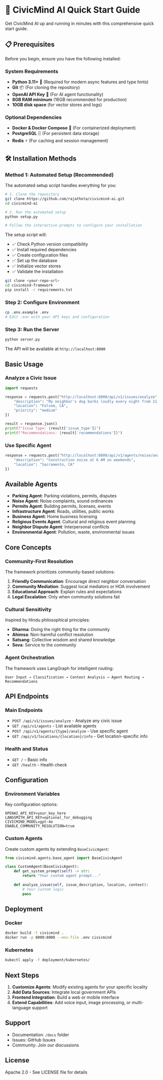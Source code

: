 # 🚀 CivicMind AI Quick Start Guide

Get CivicMind AI up and running in minutes with this comprehensive quick start guide.

## 📋 Prerequisites

Before you begin, ensure you have the following installed:

### **System Requirements**
- **Python 3.11+** 🐍 (Required for modern async features and type hints)
- **Git** 📦 (For cloning the repository)
- **OpenAI API Key** 🔑 (For AI agent functionality)
- **8GB RAM minimum** (16GB recommended for production)
- **10GB disk space** (for vector stores and logs)

### **Optional Dependencies**
- **Docker & Docker Compose** 🐳 (For containerized deployment)
- **PostgreSQL** 🗄️ (For persistent data storage)
- **Redis** ⚡ (For caching and session management)

## 🛠️ Installation Methods

### **Method 1: Automated Setup (Recommended)**

The automated setup script handles everything for you:

```bash
# 1. Clone the repository
git clone https://github.com/rajathota/civicmind-ai.git
cd civicmind-ai

# 2. Run the automated setup
python setup.py

# Follow the interactive prompts to configure your installation
```

The setup script will:
- ✅ Check Python version compatibility
- ✅ Install required dependencies
- ✅ Create configuration files
- ✅ Set up the database
- ✅ Initialize vector stores
- ✅ Validate the installation

```bash
git clone <your-repo-url>
cd civicmind-framework
pip install -r requirements.txt
```

### Step 2: Configure Environment

```bash
cp .env.example .env
# Edit .env with your API keys and configuration
```

### Step 3: Run the Server

```bash
python server.py
```

The API will be available at `http://localhost:8000`

## Basic Usage

### Analyze a Civic Issue

```python
import requests

response = requests.post("http://localhost:8000/api/v1/issues/analyze", json={
    "description": "My neighbor's dog barks loudly every night from 11 PM to 2 AM",
    "location": "Folsom, CA",
    "priority": "medium"
})

result = response.json()
print(f"Issue Type: {result['issue_type']}")
print(f"Recommendations: {result['recommendations']}")
```

### Use Specific Agent

```python
response = requests.post("http://localhost:8000/api/v1/agents/noise/analyze", json={
    "description": "Construction noise at 6 AM on weekends",
    "location": "Sacramento, CA"
})
```

## Available Agents

- **Parking Agent**: Parking violations, permits, disputes
- **Noise Agent**: Noise complaints, sound ordinances
- **Permits Agent**: Building permits, licenses, events
- **Infrastructure Agent**: Roads, utilities, public works
- **Business Agent**: Home business licensing
- **Religious Events Agent**: Cultural and religious event planning
- **Neighbor Dispute Agent**: Interpersonal conflicts
- **Environmental Agent**: Pollution, waste, environmental issues

## Core Concepts

### Community-First Resolution

The framework prioritizes community-based solutions:

1. **Friendly Communication**: Encourage direct neighbor conversation
2. **Community Mediation**: Suggest local mediators or HOA involvement
3. **Educational Approach**: Explain rules and expectations
4. **Legal Escalation**: Only when community solutions fail

### Cultural Sensitivity

Inspired by Hindu philosophical principles:

- **Dharma**: Doing the right thing for the community
- **Ahimsa**: Non-harmful conflict resolution
- **Satsang**: Collective wisdom and shared knowledge
- **Seva**: Service to the community

### Agent Orchestration

The framework uses LangGraph for intelligent routing:

```
User Input → Classification → Context Analysis → Agent Routing → Recommendations
```

## API Endpoints

### Main Endpoints

- `POST /api/v1/issues/analyze` - Analyze any civic issue
- `GET /api/v1/agents` - List available agents
- `POST /api/v1/agents/{type}/analyze` - Use specific agent
- `GET /api/v1/locations/{location}/info` - Get location-specific info

### Health and Status

- `GET /` - Basic info
- `GET /health` - Health check

## Configuration

### Environment Variables

Key configuration options:

```env
OPENAI_API_KEY=your_key_here
LANGSMITH_API_KEY=optional_for_debugging
CIVICMIND_MODEL=gpt-4o
ENABLE_COMMUNITY_RESOLUTION=true
```

### Custom Agents

Create custom agents by extending `BaseCivicAgent`:

```python
from civicmind.agents.base_agent import BaseCivicAgent

class CustomAgent(BaseCivicAgent):
    def get_system_prompt(self) -> str:
        return "Your custom agent prompt..."
    
    def analyze_issue(self, issue_description, location, context):
        # Your custom logic
        pass
```

## Deployment

### Docker

```bash
docker build -t civicmind .
docker run -p 8000:8000 --env-file .env civicmind
```

### Kubernetes

```bash
kubectl apply -f deployment/kubernetes/
```

## Next Steps

1. **Customize Agents**: Modify existing agents for your specific locality
2. **Add Data Sources**: Integrate local government APIs
3. **Frontend Integration**: Build a web or mobile interface
4. **Extend Capabilities**: Add voice input, image processing, or multi-language support

## Support

- Documentation: `/docs` folder
- Issues: GitHub Issues
- Community: Join our discussions

## License

Apache 2.0 - See LICENSE file for details
